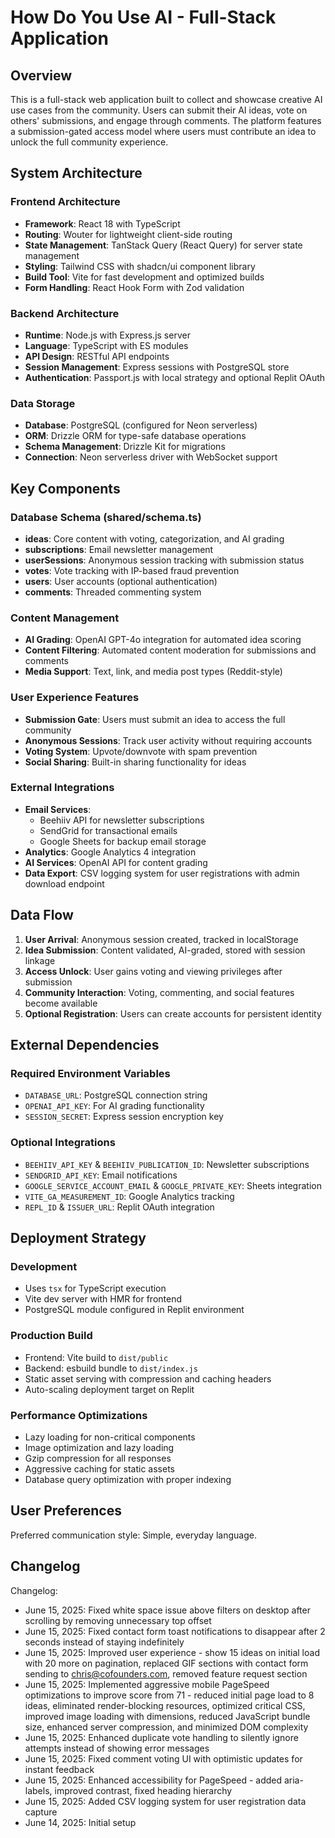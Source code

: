 # How Do You Use AI - Full-Stack Application

## Overview

This is a full-stack web application built to collect and showcase creative AI use cases from the community. Users can submit their AI ideas, vote on others' submissions, and engage through comments. The platform features a submission-gated access model where users must contribute an idea to unlock the full community experience.

## System Architecture

### Frontend Architecture
- **Framework**: React 18 with TypeScript
- **Routing**: Wouter for lightweight client-side routing
- **State Management**: TanStack Query (React Query) for server state management
- **Styling**: Tailwind CSS with shadcn/ui component library
- **Build Tool**: Vite for fast development and optimized builds
- **Form Handling**: React Hook Form with Zod validation

### Backend Architecture
- **Runtime**: Node.js with Express.js server
- **Language**: TypeScript with ES modules
- **API Design**: RESTful API endpoints
- **Session Management**: Express sessions with PostgreSQL store
- **Authentication**: Passport.js with local strategy and optional Replit OAuth

### Data Storage
- **Database**: PostgreSQL (configured for Neon serverless)
- **ORM**: Drizzle ORM for type-safe database operations
- **Schema Management**: Drizzle Kit for migrations
- **Connection**: Neon serverless driver with WebSocket support

## Key Components

### Database Schema (shared/schema.ts)
- **ideas**: Core content with voting, categorization, and AI grading
- **subscriptions**: Email newsletter management
- **userSessions**: Anonymous session tracking with submission status
- **votes**: Vote tracking with IP-based fraud prevention
- **users**: User accounts (optional authentication)
- **comments**: Threaded commenting system

### Content Management
- **AI Grading**: OpenAI GPT-4o integration for automated idea scoring
- **Content Filtering**: Automated content moderation for submissions and comments
- **Media Support**: Text, link, and media post types (Reddit-style)

### User Experience Features
- **Submission Gate**: Users must submit an idea to access the full community
- **Anonymous Sessions**: Track user activity without requiring accounts
- **Voting System**: Upvote/downvote with spam prevention
- **Social Sharing**: Built-in sharing functionality for ideas

### External Integrations
- **Email Services**: 
  - Beehiiv API for newsletter subscriptions
  - SendGrid for transactional emails
  - Google Sheets for backup email storage
- **Analytics**: Google Analytics 4 integration
- **AI Services**: OpenAI API for content grading
- **Data Export**: CSV logging system for user registrations with admin download endpoint

## Data Flow

1. **User Arrival**: Anonymous session created, tracked in localStorage
2. **Idea Submission**: Content validated, AI-graded, stored with session linkage
3. **Access Unlock**: User gains voting and viewing privileges after submission
4. **Community Interaction**: Voting, commenting, and social features become available
5. **Optional Registration**: Users can create accounts for persistent identity

## External Dependencies

### Required Environment Variables
- `DATABASE_URL`: PostgreSQL connection string
- `OPENAI_API_KEY`: For AI grading functionality
- `SESSION_SECRET`: Express session encryption key

### Optional Integrations
- `BEEHIIV_API_KEY` & `BEEHIIV_PUBLICATION_ID`: Newsletter subscriptions
- `SENDGRID_API_KEY`: Email notifications
- `GOOGLE_SERVICE_ACCOUNT_EMAIL` & `GOOGLE_PRIVATE_KEY`: Sheets integration
- `VITE_GA_MEASUREMENT_ID`: Google Analytics tracking
- `REPL_ID` & `ISSUER_URL`: Replit OAuth integration

## Deployment Strategy

### Development
- Uses `tsx` for TypeScript execution
- Vite dev server with HMR for frontend
- PostgreSQL module configured in Replit environment

### Production Build
- Frontend: Vite build to `dist/public`
- Backend: esbuild bundle to `dist/index.js`
- Static asset serving with compression and caching headers
- Auto-scaling deployment target on Replit

### Performance Optimizations
- Lazy loading for non-critical components
- Image optimization and lazy loading
- Gzip compression for all responses
- Aggressive caching for static assets
- Database query optimization with proper indexing

## User Preferences

Preferred communication style: Simple, everyday language.

## Changelog

Changelog:
- June 15, 2025: Fixed white space issue above filters on desktop after scrolling by removing unnecessary top offset
- June 15, 2025: Fixed contact form toast notifications to disappear after 2 seconds instead of staying indefinitely
- June 15, 2025: Improved user experience - show 15 ideas on initial load with 20 more on pagination, replaced GIF sections with contact form sending to chris@cofounders.com, removed feature request section
- June 15, 2025: Implemented aggressive mobile PageSpeed optimizations to improve score from 71 - reduced initial page load to 8 ideas, eliminated render-blocking resources, optimized critical CSS, improved image loading with dimensions, reduced JavaScript bundle size, enhanced server compression, and minimized DOM complexity
- June 15, 2025: Enhanced duplicate vote handling to silently ignore attempts instead of showing error messages
- June 15, 2025: Fixed comment voting UI with optimistic updates for instant feedback
- June 15, 2025: Enhanced accessibility for PageSpeed - added aria-labels, improved contrast, fixed heading hierarchy
- June 15, 2025: Added CSV logging system for user registration data capture
- June 14, 2025: Initial setup